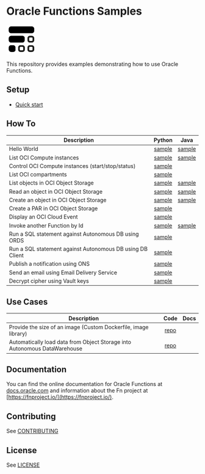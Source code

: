 # Oracle Functions Samples

![Oracle Functions logo](./images/FunctionsLogo_16x16.png)

This repository provides examples demonstrating how to use Oracle Functions.

## Setup
* [Quick start](https://www.oracle.com/webfolder/technetwork/tutorials/infographics/oci_faas_gettingstarted_quickview/functions_quickview_top/functions_quickview/index.html)

## How To
| Description                                          | Python | Java | 
|------------------------------------------------------|:------:|:----:|
| Hello World                                          |[sample](./helloworld)|[sample](./helloworld)|
| List OCI Compute instances                           |[sample](./oci-list-instances-python)|[sample](./oci-list-instances-java)|
| Control OCI Compute instances (start/stop/status)    |[sample](./oci-compute-control-python)|
| List OCI compartments                                |[sample](./oci-list-compartments-python)|
| List objects in OCI Object Storage                   |[sample](./oci-objectstorage-list-objects-python)|[sample](./oci-objectstorage-list-objects-java)|
| Read an object in OCI Object Storage                 |[sample](./oci-objectstorage-get-object-python)|[sample](./oci-objectstorage-get-object-java)|
| Create an object in OCI Object Storage               |[sample](./oci-objectstorage-put-object-python)|[sample](./oci-objectstorage-put-object-java)|
| Create a PAR in OCI Object Storage                   |[sample](./oci-objectstorage-create-par-python)||
| Display an OCI Cloud Event                           |[sample](./oci-event-display-python)|
| Invoke another Function by Id                        |[sample](./oci-invoke-function-python)|[sample](./oci-invoke-function-byid-java)|
| Run a SQL statement against Autonomous DB using ORDS | [sample](.oci-adb-ords-runsql-python) | 
| Run a SQL statement against Autonomous DB using DB Client |[sample](./oci-adb-client-runsql-python)|| 
| Publish a notification using ONS                     |[sample](./oci-ons-publish-python)|
| Send an email using Email Delivery Service           |[sample](./oci-email-send-python)|
| Decrypt cipher using Vault keys                      |[sample](./oci-vault-decrypt-python)

## Use Cases
| Description                                          | Code | Docs |
|------------------------------------------------------|:------:|:----:|
| Provide the size of an image (Custom Dockerfile, image library) | [repo](./imagedims-python)|
| Automatically load data from Object Storage into Autonomous DataWarehouse | [repo](./oci-load-file-into-adw-python)|

## Documentation

You can find the online documentation for Oracle Functions at [docs.oracle.com](https://docs.cloud.oracle.com/iaas/Content/Functions/Concepts/functionsoverview.htm) and information about the Fn project at [https://fnproject.io/](https://fnproject.io/).

## Contributing

See [CONTRIBUTING](./CONTRIBUTING.md)

## License

See [LICENSE](./LICENSE.txt)
